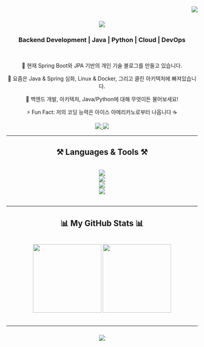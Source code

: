 <img align="right" src="https://visitor-badge.laobi.icu/badge?page_id=symoon521.symoon521" />

<h1 align="center">
<img src="https://readme-typing-svg.herokuapp.com/?font=Righteous&size=35&center=true&vCenter=true&width=500&height=70&duration=4000&lines=Hi+There!+👋;+I'm+Suyeong+Moon!+;A+Backend+Developer" />
</h1>

<h3 align="center">Backend Development | Java | Python | Cloud | DevOps</h3>

<br/>

<div align="center">

🔭 현재 Spring Boot와 JPA 기반의 개인 기술 블로그를 만들고 있습니다.

🌱 요즘은 Java & Spring 심화, Linux & Docker, 그리고 클린 아키텍처에 빠져있습니다.

💬 백엔드 개발, 아키텍처, Java/Python에 대해 무엇이든 물어보세요!

⚡ Fun Fact: 저의 코딩 능력은 아이스 아메리카노로부터 나옵니다 ☕

</div>

<div align="center">
<a href="mailto:worldw@naver.com">
<img src="https://img.shields.io/badge/Gmail-D14836?style=for-the-badge&logo=gmail&logoColor=white" />
</a>
<a href="https://github.com/symoon521" target="_blank">
<img src="https://img.shields.io/badge/GitHub-181717?style=for-the-badge&logo=github&logoColor=white" target="_blank" />
</a>
</div>

<hr/>

<h2 align="center">⚒️ Languages & Tools ⚒️</h2>
<br/>
<div align="center">
<img src="https://skillicons.dev/icons?i=java,python,spring,fastapi" /><br>
<img src="https://skillicons.dev/icons?i=mysql,redis,kafka,sqlite" /><br>
<img src="https://skillicons.dev/icons?i=aws,linux,docker,git,github,githubactions" /><br>
<img src="https://skillicons.dev/icons?i=html,css,javascript,bootstrap,jira" /><br>
</div>

<br/>
<hr/>

<h2 align="center">📊 My GitHub Stats 📊</h2>
<br/>
<div align="center">
<img height="180em" src="https://github-readme-stats.vercel.app/api?username=symoon521&show_icons=true&theme=tokyonight&include_all_commits=true&count_private=true"/>
<img height="180em" src="https://github-readme-stats.vercel.app/api/top-langs/?username=symoon521&layout=compact&langs_count=8&theme=tokyonight"/>
</div>

<br/>
<hr/>

<h3 align="center">
<img src="https://readme-typing-svg.herokuapp.com/?font=Righteous&size=25&center=true&vCenter=true&width=500&height=70&duration=4000&lines=Thanks+for+visiting!+✌️;+언제든지+편하게+연락주세요!;+협업+제안은+언제나+환영입니다+:)">
</h3>
